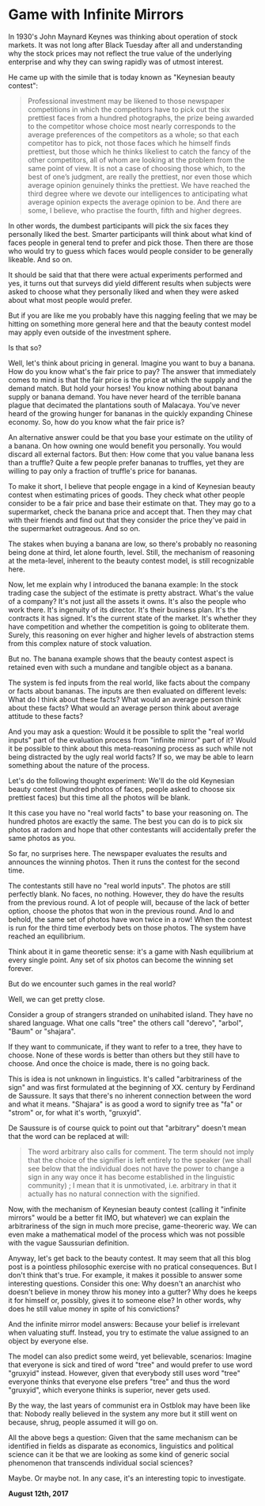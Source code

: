 # Game with Infinite Mirrors



In 1930's John Maynard Keynes was thinking about operation of stock markets. It was not long after Black Tuesday after all and understanding why the stock prices may not reflect the true value of the underlying enterprise and why they can swing rapidly was of utmost interest.

He came up with the simile that is today known as "Keynesian beauty contest":

> Professional investment may be likened to those newspaper competitions in which the competitors have to pick out the six prettiest faces from a hundred photographs, the prize being awarded to the competitor whose choice most nearly corresponds to the average preferences of the competitors as a whole; so that each competitor has to pick, not those faces which he himself finds prettiest, but those which he thinks likeliest to catch the fancy of the other competitors, all of whom are looking at the problem from the same point of view. It is not a case of choosing those which, to the best of one’s judgment, are really the prettiest, nor even those which average opinion genuinely thinks the prettiest. We have reached the third degree where we devote our intelligences to anticipating what average opinion expects the average opinion to be. And there are some, I believe, who practise the fourth, fifth and higher degrees.

In other words, the dumbest participants will pick the six faces they personally liked the best. Smarter participants will think about what kind of faces people in general tend to prefer and pick those. Then there are those who would try to guess which faces would people consider to be generally likeable. And so on.

It should be said that that there were actual experiments performed and yes, it turns out that surveys did yield different results when subjects were asked to choose what they personally liked and when they were asked about what most people would prefer.

But if you are like me you probably have this nagging feeling that we may be hitting on something more general here and that the beauty contest model may apply even outside of the investment sphere.

Is that so?

Well, let's think about pricing in general. Imagine you want to buy a banana. How do you know what's the fair price to pay? The answer that immediately comes to mind is that the fair price is the price at which the supply and the demand match. But hold your horses! You know nothing about banana supply or banana demand. You have never heard of the terrible banana plague that decimated the plantations south of Malacaya. You've never heard of the growing hunger for bananas in the quickly expanding Chinese economy. So, how do you know what the fair price is?

An alternative answer could be that you base your estimate on the utility of a banana. On how owning one would benefit you personally. You would discard all external factors. But then: How come that you value banana less than a truffle? Quite a few people prefer bananas to truffles, yet they are willing to pay only a fraction of truffle's price for bananas.

To make it short, I believe that people engage in a kind of Keynesian beauty contest when estimating prices of goods. They check what other people consider to be a fair price and base their estimate on that. They may go to a supermarket, check the banana price and accept that. Then they may chat with their friends and find out that they consider the price they've paid in the supermarket outrageous. And so on.

The stakes when buying a banana are low, so there's probably no reasoning being done at third, let alone fourth, level. Still, the mechanism of reasoning at the meta-level, inherent to the beauty contest model, is still recognizable here.

Now, let me explain why I introduced the banana example: In the stock trading case the subject of the estimate is pretty abstract. What's the value of a company? It's not just all the assets it owns. It's also the people who work there. It's ingenuity of its director. It's their business plan. It's the contracts it has signed. It's the current state of the market. It's whether they have competition and whether the competition is going to obliterate them. Surely, this reasoning on ever higher and higher levels of abstraction stems from this complex nature of stock valuation.

But no. The banana example shows that the beauty contest aspect is retained even with such a mundane and tangible object as a banana.

The system is fed inputs from the real world, like facts about the company or facts about bananas. The inputs are then evaluated on different levels: What do I think about these facts? What would an average person think about these facts? What would an average person think about average attitude to these facts?

And you may ask a question: Would it be possible to split the "real world inputs" part of the evaluation process from "infinite mirror" part of it? Would it be possible to think about this meta-reasoning process as such while not being distracted by the ugly real world facts? If so, we may be able to learn something about the nature of the process.

Let's do the following thought experiment: We'll do the old Keynesian beauty contest (hundred photos of faces, people asked to choose six prettiest faces) but this time all the photos will be blank.

It this case you have no "real world facts" to base your reasoning on. The hundred photos are exactly the same. The best you can do is to pick six photos at radom and hope that other contestants will accidentally prefer the same photos as you.

So far, no surprises here. The newspaper evaluates the results and announces the winning photos. Then it runs the contest for the second time.

The contestants still have no "real world inputs". The photos are still perfectly blank. No faces, no nothing. However, they do have the results from the previous round. A lot of people will, because of the lack of better option, choose the photos that won in the previous round. And lo and behold, the same set of photos have won twice in a row! When the contest is run for the third time everbody bets on those photos. The system have reached an equilibrium.

Think about it in game theoretic sense: it's a game with Nash equilibrium at every single point. Any set of six photos can become the winning set forever.

But do we encounter such games in the real world?

Well, we can get pretty close.

Consider a group of strangers stranded on unihabited island. They have no shared language. What one calls "tree" the others call "derevo", "arbol", "Baum" or "shajara".

If they want to communicate, if they want to refer to a tree, they have to choose. None of these words is better than others but they still have to choose. And once the choice is made, there is no going back.

This is idea is not unknown in linguistics. It's called "arbitrariness of the sign" and was first formulated at the beginning of XX. century by Ferdinand de Saussure. It says that there's no inherent connection between the word and what it means. "Shajara" is as good a word to signify tree as "fa" or "strom" or, for what it's worth, "gruxyid".

De Saussure is of course quick to point out that "arbitrary" doesn't mean that the word can be replaced at will:

> The word arbitrary also calls for comment. The term should not imply that the choice of the signifier is left entirely to the speaker (we shall see below that the individual does not have the power to change a sign in any way once it has become established in the linguistic community) ; I mean that it is unmotivated, i.e. arbitrary in that it actually has no natural connection with the signified.

Now, with the mechanism of Keynesian beauty contest (calling it "infinite mirrors" would be a better fit IMO, but whatever) we can explain the arbitrariness of the sign in much more precise, game-theoreric way. We can even make a mathematical model of the process which was not possible with the vague Saussurian definition.

Anyway, let's get back to the beauty contest. It may seem that all this blog post is a pointless philosophic exercise with no pratical consequences. But I don't think that's true. For example, it makes it possible to answer some interesting questions. Consider this one: Why doesn't an anarchist who doesn't believe in money throw his money into a gutter? Why does he keeps it for himself or, possibly, gives it to someone else? In other words, why does he still value money in spite of his convictions?

And the infinite mirror model answers: Because your belief is irrelevant when valuating stuff. Instead, you try to estimate the value assigned to an object by everyone else.

The model can also predict some weird, yet believable, scenarios: Imagine that everyone is sick and tired of word "tree" and would prefer to use word "gruxyid" instead. However, given that everybody still uses word "tree" everyone thinks that everyone else prefers "tree" and thus the word "gruxyid", which everyone thinks is superior, never gets used.

By the way, the last years of communist era in Ostblok may have been like that: Nobody really believed in the system any more but it still went on because, shrug, people assumed it will go on.

All the above begs a question: Given that the same mechanism can be identified in fields as disparate as economics, linguistics and political science can it be that we are looking as some kind of generic social phenomenon that transcends individual social sciences?

Maybe. Or maybe not. In any case, it's an interesting topic to investigate.

**August 12th, 2017**